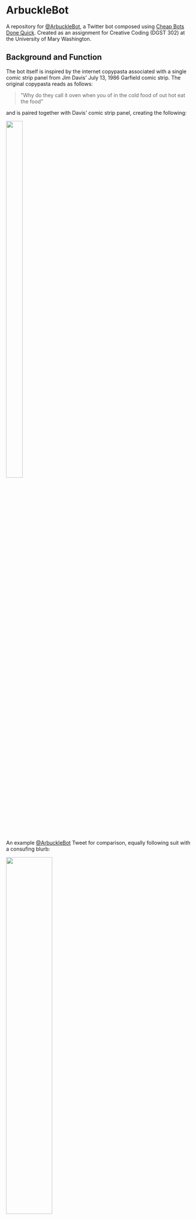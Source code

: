 # ArbuckleBot
A repository for [@ArbuckleBot](https://twitter.com/ArbuckleBot), a Twitter bot composed using [Cheap Bots Done Quick](https://cheapbotsdonequick.com/). Created as an assignment for Creative Coding (DGST 302) at the University of Mary Washington.

## Background and Function
The bot itself is inspired by the internet copypasta associated with a single comic strip panel from Jim Davis' July 13, 1986 Garfield comic strip. The original copypasta reads as follows:

> "Why do they call it oven when you of in the cold food of out hot eat the food"

and is paired together with Davis' comic strip panel, creating the following:

<img src="https://user-images.githubusercontent.com/89407955/132077352-0da83ed8-c27d-4040-9a4f-a88bfed193ad.png" width=30% height=50%>


An example [@ArbuckleBot](https://twitter.com/ArbuckleBot) Tweet for comparison, equally following suit with a consufing blurb: 

<img src="https://user-images.githubusercontent.com/89407955/132077972-6310f74d-15e5-4d43-81ca-d4e0bfda709c.png" width=50% height=50%>

*This bot posts every three hours and is capable of achieving up to 9034841088 possible permutations*


## Feats, Struggles, and Reflection
When deciding on an idea for this project, I opted to target something a step above the minimum, challenging myself by using slightly more complex syntax, while also allowing for something more relaxed as I learned the methododology sorrounding Twitter bot creation. Similar to Twitter bots such as [@RoofSlappingBot](https://twitter.com/RoofSlappingBot), this bot takes a popular meme and runs with it, though the limited scope of the meme's format made complicating it any further rather challenging.

[@ArbuckleBot](https://twitter.com/ArbuckleBot) stayed rather consistant throughout its development, though small changes went a long way in increasing my happiness with the final project. The simple addition of the cropped image of the comic strip panel to each Tweet makes the generated text look as if it is itself the text bubble associated with Jon Arbuckle. While I thought that overlaying the attached image with the bot-generated text would be interesting, I prefered this more subtle approach. Furthermore, a curated set of generated words made those blurbs posted more humorous and easier to understand. While I see this bot as purely a learning experience to launch future Twitter bot creations, the only thing I could see being improved upon with this bot, given the meme's format, would be increasing the amount of curated adjectives and nouns to reduce the percentage chance of repeated combinations.

## Changes and Improvements
 
  **11/22/21**
- Added an expanded word-list for adjectives, nouns, and verbs
- Reduced post frequency to every 6 hours (from 3)
